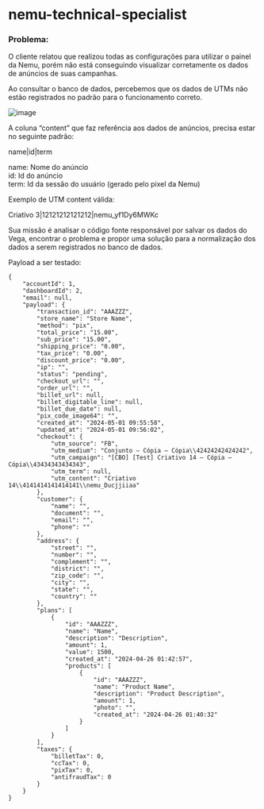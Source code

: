 # nemu-technical-specialist

### Problema:

O cliente relatou que realizou todas as configurações para utilizar o painel da Nemu, porém não está conseguindo visualizar corretamente os dados de anúncios de suas campanhas.

Ao consultar o banco de dados, percebemos que os dados de UTMs não estão registrados no padrão para o funcionamento correto.

![image](https://github.com/alexdiegoo/nemu-technical-specialist/assets/66486335/347fc06c-1bfa-4d38-a34f-8ec52b3b002f)

A coluna “content” que faz referência aos dados de anúncios, precisa estar no seguinte padrão:

name|id|term

name: Nome do anúncio <br /> 
id: Id do anúncio <br />
term:  Id da sessão do usuário (gerado pelo pixel da Nemu) <br />

Exemplo de UTM content válida:

Criativo 3|12121212121212|nemu_yf1Dy6MWKc

Sua missão é analisar o código fonte responsável por salvar os dados do Vega, encontrar o problema e propor uma solução para a normalização dos dados a serem registrados no banco de dados.


Payload a ser testado:

```
{
	"accountId": 1,
	"dashboardId": 2,
	"email": null,
	"payload": {
		"transaction_id": "AAAZZZ",
		"store_name": "Store Name",
		"method": "pix",
		"total_price": "15.00",
		"sub_price": "15.00",
		"shipping_price": "0.00",
		"tax_price": "0.00",
		"discount_price": "0.00",
		"ip": "",
		"status": "pending",
		"checkout_url": "",
		"order_url": "",
		"billet_url": null,
		"billet_digitable_line": null,
		"billet_due_date": null,
		"pix_code_image64": "",
		"created_at": "2024-05-01 09:55:58",
		"updated_at": "2024-05-01 09:56:02",
		"checkout": {
			"utm_source": "FB",
			"utm_medium": "Conjunto — Cópia — Cópia\\42424242424242",
			"utm_campaign": "[CBO] [Test] Criativo 14 — Cópia — Cópia\\43434343434343",
			"utm_term": null,
			"utm_content": "Criativo 14\\4141414141414141\\nemu_Ducjjiiaa"
		},
		"customer": {
			"name": "",
			"document": "",
			"email": "",
			"phone": ""
		},
		"address": {
			"street": "",
			"number": "",
			"complement": "",
			"district": "",
			"zip_code": "",
			"city": "",
			"state": "",
			"country": ""
		},
		"plans": [
			{
				"id": "AAAZZZ",
				"name": "Name",
				"description": "Description",
				"amount": 1,
				"value": 1500,
				"created_at": "2024-04-26 01:42:57",
				"products": [
					{
						"id": "AAAZZZ",
						"name": "Product Name",
						"description": "Product Description",
						"amount": 1,
						"photo": "",
						"created_at": "2024-04-26 01:40:32"
					}
				]
			}
		],
		"taxes": {
			"billetTax": 0,
			"ccTax": 0,
			"pixTax": 0,
			"antifraudTax": 0
		}
	}
}
```
